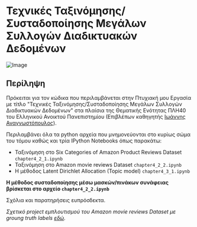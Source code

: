# Τεχνικές Ταξινόμησης/Συσταδοποίησης Μεγάλων Συλλογών Διαδικτυακών Δεδομένων

![Image](http://i.imgur.com/RZ4tj32.png)

## Περίληψη

Πρόκειται για τον κώδικα που περιλαμβάνεται στην Πτυχιακή μου Εργασία με τίτλο "Τεχνικές Ταξινόμησης/Συσταδοποίησης Μεγάλων Συλλογών Διαδικτυακών Δεδομένων" στα πλαίσια της Θεματικής Ενότητας ΠΛΗ40 του Ελληνικού Ανοικτού Πανεπιστημίου (Επιβλέπων καθηγητής [Ιωάννης Αναγνωστόπουλος](http://anagnostopoulos.name)).

Περιλαμβάνει όλα τα python αρχεία που μνημονεύονται στο κυρίως σώμα του τόμου καθώς και τρία IPython Notebooks όπως παρακάτω:
- Ταξινόμηση στο Six Categories of Amazon Product Reviews Dataset ```chapter4_2_1.ipynb```
- Ταξινόμηση στο Amazon movie reviews Dataset ```chapter4_2_2.ipynb```
- Η μέθοδος Latent Dirichlet Allocation (Topic model) ```chapter4_3_1.ipynb```

**Η μέθοδος συσταδοποίησης μέσω μασκών/πινάκων συνάφειας βρίσκεται στο αρχείο ```chapter4_2_2.ipynb```**

Σχόλια και παρατηρήσεις ευπρόσδεκτα.

_Σχετικό project εμπλουτισμού του Amazon movie reviews Dataset με groung truth labels [εδώ](https://github.com/bazakoskon/labels-on-Amazon-movie-reviews-dataset)._
